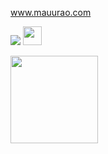 <!-- ![](https://komarev.com/ghpvc/?username=mauurao)-->

<!-- <h4 align="left">Data Analyst and an Eternal Student!!</h4>-->

 <!-- 📫 &ensp; **How to reach me**: -->

www.mauurao.com
 
 <div>
  <a href="https://www.linkedin.com/in/maurocardoso94/" target="_blank"><img src="https://img.shields.io/badge/-LinkedIn-%230077B5?style=for-the-badge&logo=linkedin&logoColor=white" target="_blank"></a>
 <!-- <a href="https://mauurao.medium.com/" target="_blank"><img src="https://miro.medium.com/max/8976/1*Ra88BZ-CSTovFS2ZSURBgg.png" target="_blank" img height="30em"></a> -->
    <a href="https://www.kaggle.com/maurocardoso" target="_blank"><img src="https://www.kaggle.com/static/images/site-logo.png" target="_blank" img height="30em">   </a> 
 </div>
 <p> </p>

 <div>
  <a href="https://github.com/mauurao">
  <img height="140em" src="https://github-readme-stats.vercel.app/api/top-langs/?username=mauurao&layout=compact&langs_count=7&theme=dark" />
  <!-- <img height="120em" src="https://github-readme-stats.vercel.app/api?username=mauurao&show_icons=true&theme=dark&include_all_commits=true&count_private=true" />  -->
  <!-- <img height="110em" src="https://github-readme-streak-stats.herokuapp.com/?user=mauurao&layout=compact&langs_count=7&theme=dark" alt="mauurao" /> -->
</div>

<!--
**mauurao/mauurao** is a ✨ _special_ ✨ repository because its `README.md` (this file) appears on your GitHub profile.

Here are some ideas to get you started:

- 🔭 I’m currently working on ...
- 🌱 I’m currently learning ...
- 👯 I’m looking to collaborate on ...
- 🤔 I’m looking for help with ...
- 💬 Ask me about ...
- 📫 How to reach me: ...
- 😄 Pronouns: ...
- ⚡ Fun fact: ...
-->
